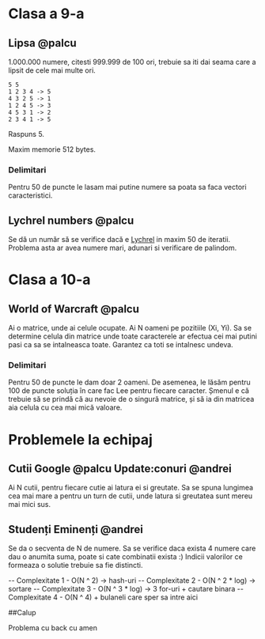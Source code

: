 # Clasa a 9-a

## Lipsa @palcu

1.000.000 numere, citesti 999.999 de 100 ori, trebuie sa iti dai seama care a lipsit de cele mai multe ori.

```
5 5
1 2 3 4 -> 5
4 3 2 5 -> 1
1 2 4 5 -> 3
4 5 3 1 -> 2
2 3 4 1 -> 5
```

Raspuns 5.

Maxim memorie 512 bytes.

### Delimitari

Pentru 50 de puncte le lasam mai putine numere sa poata sa faca vectori caracteristici.

## Lychrel numbers @palcu

Se dă un număr să se verifice dacă e [Lychrel](https://en.wikipedia.org/wiki/Lychrel_number) in maxim 50 de iteratii. Problema asta ar avea numere mari, adunari si verificare de palindom.

# Clasa a 10-a

## World of Warcraft @palcu

Ai o matrice, unde ai celule ocupate. Ai N oameni pe pozitiile (Xi, Yi). Sa se determine celula din matrice unde toate caracterele ar efectua cei mai putini pasi ca sa se intalneasca toate. Garantez ca toti se intalnesc undeva.

### Delimitari

Pentru 50 de puncte le dam doar 2 oameni.
De asemenea, le lăsăm pentru 100 de puncte soluția în care fac Lee pentru fiecare caracter. Șmenul e că trebuie să se prindă că au nevoie de o singură matrice, și să ia din matricea aia celula cu cea mai mică valoare.

# Problemele la echipaj

## Cutii Google @palcu Update:conuri @andrei


Ai N cutii, pentru fiecare cutie ai latura ei si greutate. Sa se spuna lungimea cea mai mare a pentru un turn de cutii, unde latura si greutatea sunt mereu mai mici sus.

## Studenți Eminenți @andrei

Se da o secventa de N de numere. Sa se verifice daca exista 4 numere care dau o anumita suma, poate si cate combinatii exista :)
Indicii valorilor ce formeaza o solutie trebuie sa fie distincti.

-- Complexitate 1 - O(N ^ 2) -> hash-uri
-- Complexitate 2 - O(N ^ 2 * log) -> sortare
-- Complexitate 3 - O(N ^ 3 * log) -> 3 for-uri + cautare binara
-- Complexitate 4 - O(N ^ 4) + bulaneli care sper sa intre aici 

##Calup

Problema cu back cu amen